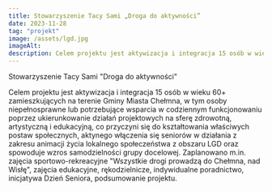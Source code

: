 ```yaml
---
title: Stowarzyszenie Tacy Sami „Droga do aktywności”
date: 2023-11-28
tag: "projekt"
image: /assets/lgd.jpg
imageAlt:
description: Celem projektu jest aktywizacja i integracja 15 osób w wieku 60+ zamieszkujących na terenie Gminy Miasta Chełmna, w tym osoby niepełnosprawne lub potrzebujące wsparcia w codziennym funkcjonowaniu poprzez ukierunkowanie działań projektowych na sferę zdrowotną, artystyczną i edukacyjną, co przyczyni się do kształtowania właściwych postaw społecznych, aktynego [...]
---
```


Stowarzyszenie Tacy Sami
"Droga do aktywności"

Celem projektu jest aktywizacja i integracja 15 osób w wieku 60+ zamieszkujących na terenie Gminy Miasta Chełmna, w tym osoby niepełnosprawne lub potrzebujące wsparcia w codziennym funkcjonowaniu poprzez ukierunkowanie działań projektowych na sferę zdrowotną, artystyczną i edukacyjną, co przyczyni się do kształtowania właściwych postaw społecznych, aktynego włączenia się seniorów w działania z zakresu animacji życia lokalnego społeczeństwa z obszaru LGD oraz spowoduje wzros samodzielności grupy docelowej. Zaplanowano m.in. zajęcia sportowo-rekreacyjne "Wszystkie drogi prowadzą do Chełmna, nad Wisłę", zajęcia edukacyjne, rękodzielnicze, indywidualne poradnictwo, inicjatywa Dzień Seniora, podsumowanie projektu.